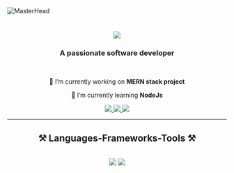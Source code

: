 
<img src="https://i.redd.it/n8agw6z2smyb1.gif" alt="MasterHead" style="max-height: 100px; width: auto;">
<h1 align="center">
    <img src="https://readme-typing-svg.herokuapp.com/?font=Righteous&size=35&center=true&vCenter=true&width=500&height=70&duration=4000&lines=Hi+There!+👋;+I'm+Chirag+Gupta!;" />
</h1>

<h3 align="center">A passionate software developer </h3>

<br/>

<div align="center">
 
 🔭 I’m currently working on **MERN stack project**
 
 🌱 I’m currently learning **NodeJs**

 </div>
 
<div align="center"> 
  <a href="mailto:chiragmahajan26.cm@gmail.com">
    <img src="https://img.shields.io/badge/Gmail-333333?style=for-the-badge&logo=gmail&logoColor=red" />
  </a>
  <a href="https://linkedin.com/in/chiraggupta26" target="_blank">
    <img src="https://img.shields.io/badge/LinkedIn-0077B5?style=for-the-badge&logo=linkedin&logoColor=white" target="_blank" />
  </a>
  <a href="" target="_blank">
     <img src="https://img.shields.io/badge/Portfolio-FF5722?style=for-the-badge&logo=todoist&logoColor=white" target="_blank" /> <!-- sqlite, safari, google-chrome are other good icon options -->
  </a>
</div>

 <hr/>
 
<h2 align="center">⚒️ Languages-Frameworks-Tools ⚒️</h2>
<br/>
<div align="center">
    <img src="https://skillicons.dev/icons?i=html,css,javascript,react,nodejs,express,mongodb,bootstrap,java,github,tailwind,npm" />
    <img src="https://skillicons.dev/icons?i=git,postman,figma,vscode,mysql,vite,netlify,vercel,ai,ps" /><br>
</div>

<br/>
